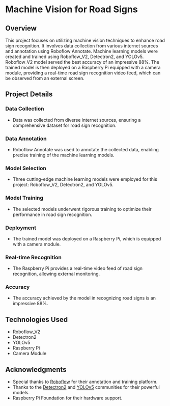 # Machine Vision for Road Signs

## Overview
This project focuses on utilizing machine vision techniques to enhance road sign recognition. It involves data collection from various internet sources and annotation using Roboflow Annotate. Machine learning models were created and trained using Roboflow_V2, Detectron2, and YOLOv5. Roboflow_V2 model served the best accuracy of an impressive 88%. The trained model is then deployed on a Raspberry Pi equipped with a camera module, providing a real-time road sign recognition video feed, which can be observed from an external screen. 
## Project Details

### Data Collection
- Data was collected from diverse internet sources, ensuring a comprehensive dataset for road sign recognition.

### Data Annotation
- Roboflow Annotate was used to annotate the collected data, enabling precise training of the machine learning models.

### Model Selection
- Three cutting-edge machine learning models were employed for this project: Roboflow_V2, Detectron2, and YOLOv5.

### Model Training
- The selected models underwent rigorous training to optimize their performance in road sign recognition.

### Deployment
- The trained model was deployed on a Raspberry Pi, which is equipped with a camera module.

### Real-time Recognition
- The Raspberry Pi provides a real-time video feed of road sign recognition, allowing external monitoring.

### Accuracy
- The accuracy achieved by the model in recognizing road signs is an impressive 88%.

## Technologies Used
- Roboflow_V2
- Detectron2
- YOLOv5
- Raspberry Pi
- Camera Module

## Acknowledgments
- Special thanks to [Roboflow](https://roboflow.com/) for their annotation and training platform.
- Thanks to the [Detectron2](https://github.com/facebookresearch/detectron2) and [YOLOv5](https://github.com/ultralytics/yolov5) communities for their powerful models.
- Raspberry Pi Foundation for their hardware support.

